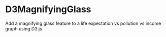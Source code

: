 # D3MagnifyingGlass
Add a magnifying glass feature to a life expectation vs pollution vs income graph using D3.js
